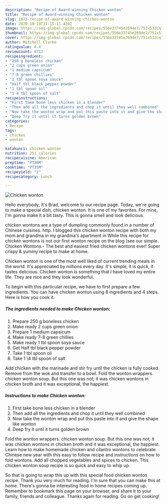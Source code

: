 ```yaml
---
description: "Recipe of Award-winning Chicken wonton"
title: "Recipe of Award-winning Chicken wonton"
slug: 1873-recipe-of-award-winning-chicken-wonton
date: 2020-10-19T17:15:11.420Z
image: https://img-global.cpcdn.com/recipes/556e33745e2694e7/751x532cq70/chicken-wonton-recipe-main-photo.jpg
thumbnail: https://img-global.cpcdn.com/recipes/556e33745e2694e7/751x532cq70/chicken-wonton-recipe-main-photo.jpg
cover: https://img-global.cpcdn.com/recipes/556e33745e2694e7/751x532cq70/chicken-wonton-recipe-main-photo.jpg
author: Mitchell Clarke
ratingvalue: 4.4
reviewcount: 9712
recipeingredient:
- "250 g boneless chicken"
- "2 cups green onion"
- "1 medium capsicum"
- "7-8 green chillies"
- "1 tbl spoon soya sauce"
- "Half tbl black pepper powder"
- "1 tbl spoon oil"
- "1 4 tbl spoon of salt"
recipeinstructions:
- "First take bone less chicken in a blender"
- "Then add all the ingredients and chop it until they well combined"
- "Now take the wonton wrap and put this paste into it and give the shape like wonton"
- "Deep fry it until it turns golden brown"
categories:
- Recipe
tags:
- chicken
- wonton

katakunci: chicken wonton 
nutrition: 251 calories
recipecuisine: American
preptime: "PT38M"
cooktime: "PT35M"
recipeyield: "2"
recipecategory: Lunch

---
```



![Chicken wonton](https://img-global.cpcdn.com/recipes/556e33745e2694e7/751x532cq70/chicken-wonton-recipe-main-photo.jpg)

Hello everybody, it's Brad, welcome to our recipe page. Today, we're going to make a special dish, chicken wonton. It is one of my favorites. For mine, I'm gonna make it a bit tasty. This is gonna smell and look delicious.

chicken wontons are a type of dumpling commonly found in a number of Chinese cuisines. http. I blogged this chicken wonton recipe with both my mom and grandma in my grandma&#39;s apartment in While this recipe for chicken wontons is not our first wonton recipe on the blog (see our simple. Chicken Wontons - The best and easiest fried chicken wontons ever! Super crispy &amp; yummy recipe to make at home.

Chicken wonton is one of the most well liked of current trending meals in the world. It's appreciated by millions every day. It's simple, it is quick, it tastes delicious. Chicken wonton is something that I have loved my entire life. They are nice and they look wonderful.


To begin with this particular recipe, we have to first prepare a few ingredients. You can have chicken wonton using 8 ingredients and 4 steps. Here is how you cook it.

<!--inarticleads1-->

##### The ingredients needed to make Chicken wonton:

1. Prepare 250 g boneless chicken
1. Make ready 2 cups green onion
1. Prepare 1 medium capsicum
1. Make ready 7-8 green chillies
1. Make ready 1 tbl spoon soya sauce
1. Get Half tbl black pepper powder
1. Take 1 tbl spoon oil
1. Take 1 \4 tbl spoon of salt


Add chicken with the marinade and stir fry until the chicken is fully cooked. Remove from the wok and transfer to a bowl. Fold the wonton wrappers. chicken wonton soup. But this one was not; it was chicken wontons in chicken broth and it was exceptional, the happiest. 

<!--inarticleads2-->

##### Instructions to make Chicken wonton:

1. First take bone less chicken in a blender
1. Then add all the ingredients and chop it until they well combined
1. Now take the wonton wrap and put this paste into it and give the shape like wonton
1. Deep fry it until it turns golden brown


Fold the wonton wrappers. chicken wonton soup. But this one was not; it was chicken wontons in chicken broth and it was exceptional, the happiest. Learn how to make homemade chicken and cilantro wontons to celebrate Chinese new year with this easy to follow recipe and instructions on how to fold wontons. Add all chopped vegetables and spices to chicken. This chicken wonton soup recipe is so quick and easy to whip up. 

So that is going to wrap this up with this special food chicken wonton recipe. Thank you very much for reading. I'm sure that you can make this at home. There's gonna be interesting food in home recipes coming up. Remember to bookmark this page on your browser, and share it to your family, friends and colleague. Thanks again for reading. Go on get cooking!
